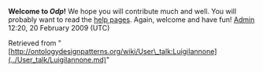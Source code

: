 __Welcome to _Odp_!__ We hope you will contribute much and well. 
You will probably want to read the [help pages](http://ontologydesignpatterns.org/wiki/Help:Contents "Help:Contents"). Again, welcome and have fun! [Admin](http://ontologydesignpatterns.org/wiki/index.php?title=User:Admin&action=edit&redlink=1 "User:Admin (not yet written)") 12:20, 20 February 2009 (UTC)





Retrieved from "[http://ontologydesignpatterns.org/wiki/User\_talk:LuigiIannone](../User_talk/LuigiIannone.md)"
